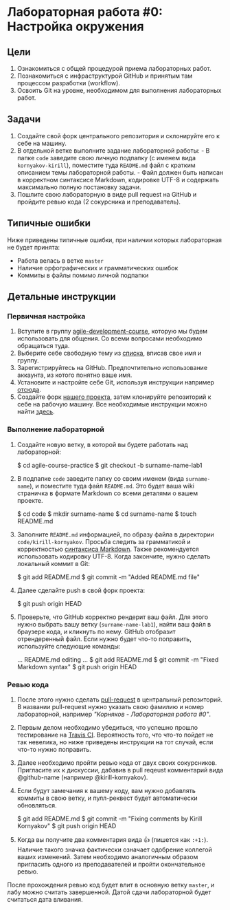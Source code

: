 # Лабораторная работа #0: Настройка окружения

## Цели

  1. Ознакомиться с общей процедурой приема лабораторных работ.
  1. Познакомиться с инфраструктурой GitHub и принятым там процессом разработки
     (workflow).
  1. Освоить Git на уровне, необходимом для выполнения лабораторных работ.

## Задачи

  1. Создайте свой форк центрального репозитория и склонируйте его к себе на
     машину.
  2. В отдельной ветке выполните задание лабораторной работы:
    - В папке `code` заведите свою личную подпапку (с именем вида
      `kornyakov-kirill`), поместите туда `README.md` файл с кратким описанием
      темы лабораторной работы.
    - Файл должен быть написан в корректном синтаксисе Markdown, кодировке UTF-8
      и содержать максимально полную постановку задачи.
  3. Пошлите свою лабораторную в виде pull request на GitHub и пройдите ревью
     кода (2 сокурсника и преподаватель).

## Типичные ошибки

Ниже приведены типичные ошибки, при наличии которых лабораторная не будет
принята:

  - Работа велась в ветке `master`
  - Наличие орфографических и грамматических ошибок
  - Коммиты в файлы помимо личной подпапки

## Детальные инструкции

### Первичная настройка

  1. Вступите в группу [agile-development-course][group], которую мы будем
     использовать для общения. Со всеми вопросами необходимо обращаться туда.
  1. Выберите себе свободную тему из [списка][topics], вписав свое имя и группу.
  1. Зарегистрируйтесь на GitHub. Предпочтительно использование аккаунта, из
     котого понятно ваше имя.
  1. Установите и настройте себе Git, используя инструкции например [отсюда][help-git].
  1. Создайте форк [нашего проекта][central-repo], затем клонируйте репозиторий
     к себе на рабочую машину. Все необходимые инструкции можно найти
     [здесь][help-fork].

### Выполнение лабораторной

  1. Создайте новую ветку, в которой вы будете работать над лабораторной:

        $ cd agile-course-practice
        $ git checkout -b surname-name-lab1

  1. В подпапке `code` заведите папку со своим именем (вида `surname-name`), и
     поместите туда файл `README.md`. Это будет ваша wiki страничка в формате
     Markdown со всеми деталями о вашем проекте.

        $ cd code
        $ mkdir surname-name
        $ cd surname-name
        $ touch README.md

  1. Заполните `README.md` информацией, по образу файла в директории
     `code/kirill-kornyakov`. Просьба следить за грамматикой и корректностью
     [синтаксиса Markdown][gfm]. Также рекомендуется использовать кодировку
     UTF-8. Когда закончите, нужно сделать локальный коммит в Git:

        $ git add README.md
        $ git commit -m "Added README.md file"

  1. Далее сделайте push в свой форк проекта:

        $ git push origin HEAD

  1. Проверьте, что GitHub корректно рендерит ваш файл. Для этого нужно выбрать
     вашу ветку (`surname-name-lab1`), найти ваш файл в браузере кода, и
     кликнуть по нему. GitHub отобразит отрендеренный файл. Если нужно будет
     что-то поправить, используйте следующие команды:

        ... README.md editing ...
        $ git add README.md
        $ git commit -m "Fixed Markdown syntax"
        $ git push origin HEAD

### Ревью кода

  1. После этого нужно сделать [pull-request][help-pr] в центральный
     репозиторий. В названии pull-request нужно указать свою фамилию и номер
     лабораторной, например _"Корняков - Лабораторная работа #0"_.
  1. Первым делом необходимо убедиться, что успешно прошло тестирование на
     [Travis CI][travis]. Вероятность того, что что-то пойдет не так невелика,
     но ниже приведены инструкции на тот случай, если что-то нужно поправить.
  1. Далее необходимо пройти ревью кода от двух своих сокурсников. Пригласите их
     к дискуссии, дабавив в pull reqeust комментарий вида @github-name (например
     @kirill-kornyakov).
  1. Если будут замечания к вашему коду, вам нужно добавлять коммиты в
     свою ветку, и пулл-реквест будет автоматически обновляться.

        $ git add README.md
        $ git commit -m "Fixing comments by Kirill Kornyakov"
        $ git push origin HEAD

  1. Когда вы получите два комментария вида :+1: (пишется как `:+1:`). Наличие
     такого значка фактически означает одобрение коллегой ваших изменений. Затем
     необходимо аналогичным образом пригласить одного из преподавателей и пройти
     окончательное ревью.

После прохождения ревью код будет влит в основную ветку `master`, и лабу можно
считать завершенной. Датой сдачи лабораторной будет считаться дата вливания.

<!-- LINKS -->

[group]:        https://groups.google.com/forum/?hl=ru#!forum/agile-development-course
[topics]:       https://docs.google.com/spreadsheet/ccc?key=0AsBBkrQIoSbjdGh5UFhSRVdQZmZhWXJLNjhwV08zU0E&usp=drive_web&authkey=CNXx0YMC&authkey=CNXx0YMC#gid=8
[central-repo]: https://github.com/UNN-VMK-Software/agile-course-practice
[help-git]:     https://help.github.com/articles/set-up-git
[help-fork]:    https://help.github.com/articles/fork-a-repo
[help-pr]:      https://help.github.com/articles/using-pull-requests
[gfm]:          https://help.github.com/articles/github-flavored-markdown
[travis]:       https://travis-ci.org/UNN-VMK-Software/agile-course-practice/pull_requests

